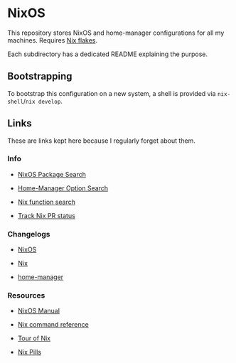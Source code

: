 # NixOS

This repository stores NixOS and home-manager configurations for all
my machines. Requires [Nix flakes](https://nixos.wiki/wiki/Flakes).

Each subdirectory has a dedicated README explaining the purpose.

## Bootstrapping

To bootstrap this configuration on a new system, a shell is provided
via `nix-shell`/`nix develop`.

## Links

These are links kept here because I regularly forget about them.

### Info

- [NixOS Package Search](https://search.nixos.org/packages)

- [Home-Manager Option Search](https://mipmip.github.io/home-manager-option-search/)

- [Nix function search](https://noogle.dev/)

- [Track Nix PR status](https://nixtracker.org/)

### Changelogs

- [NixOS](https://nixos.org/manual/nixos/stable/release-notes.html)

- [Nix](https://nixos.org/manual/nix/stable/release-notes/release-notes.html)

- [home-manager](https://nix-community.github.io/home-manager/release-notes.html)

### Resources

- [NixOS Manual](https://nixos.org/manual/nixos/stable/)

- [Nix command reference](https://nixos.org/manual/nix/stable/command-ref/experimental-commands.html)

- [Tour of Nix](https://nixcloud.io/tour/?id=1)

- [Nix Pills](https://nixos.org/guides/nix-pills/)
